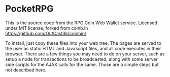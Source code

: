 # PocketRPG

This is the source code from the RPG Coin Web Wallet service. Licensed under MIT license, forked from coinb.in https://github.com/OutCast3k/coinbin/

To install, just copy these files into your web tree. The pages are served to the user as static HTML and Javascript files, and all code executes in their browser. There are a few things you may need to do on your server, such as setup a node for transactions to be broadcasted, along with some server side scripts for the AJAX calls for the same. Those are a simple steps but not described here.
